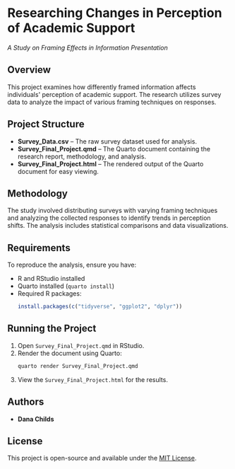 # Researching Changes in Perception of Academic Support

*A Study on Framing Effects in Information Presentation*

## Overview

This project examines how differently framed information affects individuals' perception of academic support. The research utilizes survey data to analyze the impact of various framing techniques on responses.

## Project Structure

- **Survey_Data.csv** – The raw survey dataset used for analysis.
- **Survey_Final_Project.qmd** – The Quarto document containing the research report, methodology, and analysis.
- **Survey_Final_Project.html** – The rendered output of the Quarto document for easy viewing.

## Methodology

The study involved distributing surveys with varying framing techniques and analyzing the collected responses to identify trends in perception shifts. The analysis includes statistical comparisons and data visualizations.

## Requirements

To reproduce the analysis, ensure you have:

- R and RStudio installed
- Quarto installed (`quarto install`)
- Required R packages:
  ```r
  install.packages(c("tidyverse", "ggplot2", "dplyr"))
  ```

## Running the Project

1. Open `Survey_Final_Project.qmd` in RStudio.
2. Render the document using Quarto:
   ```sh
   quarto render Survey_Final_Project.qmd
   ```
3. View the `Survey_Final_Project.html` for the results.

## Authors

- **Dana Childs**

## License

This project is open-source and available under the [MIT License](LICENSE).
